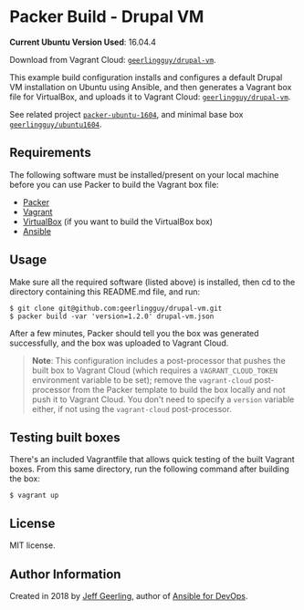 # Packer Build - Drupal VM

**Current Ubuntu Version Used**: 16.04.4

Download from Vagrant Cloud: [`geerlingguy/drupal-vm`](https://app.vagrantup.com/geerlingguy/boxes/drupal-vm).

This example build configuration installs and configures a default Drupal VM installation on Ubuntu using Ansible, and then generates a Vagrant box file for VirtualBox, and uploads it to Vagrant Cloud: [`geerlingguy/drupal-vm`](https://app.vagrantup.com/geerlingguy/boxes/drupal-vm).

See related project [`packer-ubuntu-1604`](https://github.com/geerlingguy/packer-ubuntu-1604), and minimal base box [`geerlingguy/ubuntu1604`](https://vagrantcloud.com/geerlingguy/boxes/ubuntu1604).

## Requirements

The following software must be installed/present on your local machine before you can use Packer to build the Vagrant box file:

  - [Packer](http://www.packer.io/)
  - [Vagrant](http://vagrantup.com/)
  - [VirtualBox](https://www.virtualbox.org/) (if you want to build the VirtualBox box)
  - [Ansible](http://docs.ansible.com/intro_installation.html)

## Usage

Make sure all the required software (listed above) is installed, then cd to the directory containing this README.md file, and run:

    $ git clone git@github.com:geerlingguy/drupal-vm.git
    $ packer build -var 'version=1.2.0' drupal-vm.json

After a few minutes, Packer should tell you the box was generated successfully, and the box was uploaded to Vagrant Cloud.

> **Note**: This configuration includes a post-processor that pushes the built box to Vagrant Cloud (which requires a `VAGRANT_CLOUD_TOKEN` environment variable to be set); remove the `vagrant-cloud` post-processor from the Packer template to build the box locally and not push it to Vagrant Cloud. You don't need to specify a `version` variable either, if not using the `vagrant-cloud` post-processor.

## Testing built boxes

There's an included Vagrantfile that allows quick testing of the built Vagrant boxes. From this same directory, run the following command after building the box:

    $ vagrant up

## License

MIT license.

## Author Information

Created in 2018 by [Jeff Geerling](https://www.jeffgeerling.com/), author of [Ansible for DevOps](https://www.ansiblefordevops.com/).
